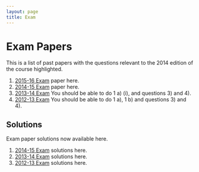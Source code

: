 ```yaml
---
layout: page
title: Exam
---
```


Exam Papers
====

This is a list of past papers with the questions relevant to the 2014
edition of the course highlighted.

1.  [2015-16 Exam](./assets/exam15.pdf) paper here.
2.  [2014-15 Exam](./assets/exam14.pdf) paper here.
3.  [2013-14 Exam](./assets/exam13.pdf) You should be able to do 1 a) (i), and
    questions 3) and 4).
4.  [2012-13 Exam](./assets/exam12.pdf) You should be able to do 1 a), 1 b) and
    questions 3) and 4).

## Solutions

Exam paper solutions now available here.

1.  [2014-15 Exam](./assets/exam_answers14.pdf) solutions here.
2.  [2013-14 Exam](./assets/exam_answers13.pdf) solutions here.
3.  [2012-13 Exam](./assets/exam_answers12.pdf) solutions here.

